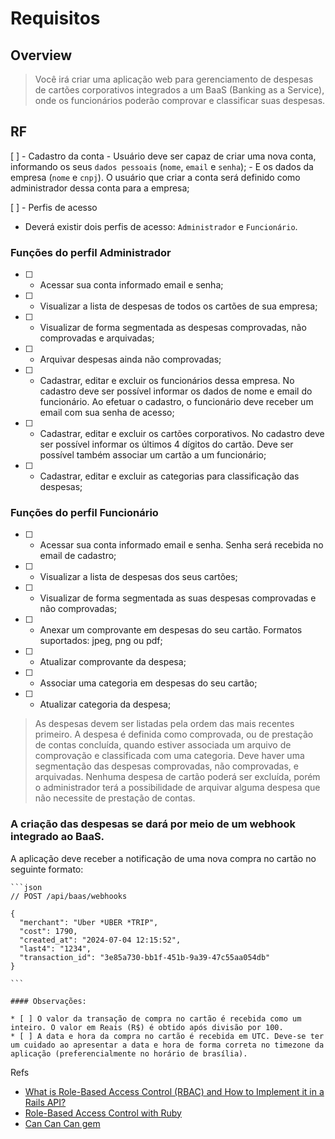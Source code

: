 # Requisitos

## Overview 

> Você irá criar uma aplicação web para gerenciamento de despesas de cartões corporativos integrados a um BaaS (Banking as a Service), onde os funcionários poderão comprovar e classificar suas despesas.

## RF

  [ ] - Cadastro da conta 
    - Usuário deve ser capaz de criar uma nova conta, informando os seus `dados pessoais` (``nome``, ``email`` e ``senha``); 
    - E os dados da empresa (``nome`` e ``cnpj``). O usuário que criar a conta será definido como administrador dessa conta para a empresa;

  [ ] - Perfis de acesso
  - Deverá existir dois perfis de acesso: `Administrador` e `Funcionário`.
    
  ### Funções do perfil Administrador

  * [ ] - Acessar sua conta informado email e senha;
  * [ ] - Visualizar a lista de despesas de todos os cartões de sua empresa;
  * [ ] - Visualizar de forma segmentada as despesas comprovadas, não comprovadas e arquivadas;
  * [ ] - Arquivar despesas ainda não comprovadas;
  * [ ] - Cadastrar, editar e excluir os funcionários dessa empresa. No cadastro deve ser possível informar os dados de nome e email do funcionário. Ao efetuar o cadastro, o funcionário deve receber um email com sua senha de acesso;
  * [ ] - Cadastrar, editar e excluir os cartões corporativos. No cadastro deve ser possível informar os últimos 4 dígitos do cartão. Deve ser possível também associar um cartão a um funcionário;
  * [ ] - Cadastrar, editar e excluir as categorias para classificação das despesas;
  
  ### Funções do perfil Funcionário

  * [ ] - Acessar sua conta informado email e senha. Senha será recebida no email de cadastro;
  * [ ] - Visualizar a lista de despesas dos seus cartões;
  * [ ] - Visualizar de forma segmentada as suas despesas comprovadas e não comprovadas;
  * [ ] - Anexar um comprovante em despesas do seu cartão. Formatos suportados: jpeg, png ou pdf;
  * [ ] - Atualizar comprovante da despesa;
  * [ ] - Associar uma categoria em despesas do seu cartão;
  * [ ] - Atualizar categoria da despesa;

  > As despesas devem ser listadas pela ordem das mais recentes primeiro. A despesa é definida como comprovada, ou de prestação de contas concluída, quando estiver associada um arquivo de comprovação e classificada com uma categoria. Deve haver uma segmentação das despesas comprovadas, não comprovadas, e arquivadas. Nenhuma despesa de cartão poderá ser excluída, porém o administrador terá a possibilidade de arquivar alguma despesa que não necessite de prestação de contas.

   ### A criação das despesas se dará por meio de um webhook integrado ao BaaS. 
   A aplicação deve receber a notificação de uma nova compra no cartão no seguinte formato:


    ```json
    // POST /api/baas/webhooks
    
    {
      "merchant": "Uber *UBER *TRIP",
      "cost": 1790,
      "created_at": "2024-07-04 12:15:52",
      "last4": "1234",
      "transaction_id": "3e85a730-bb1f-451b-9a39-47c55aa054db"
    }

    ```
    
    #### Observações:

    * [ ] O valor da transação de compra no cartão é recebida como um inteiro. O valor em Reais (R$) é obtido após divisão por 100.
    * [ ] A data e hora da compra no cartão é recebida em UTC. Deve-se ter um cuidado ao apresentar a data e hora de forma correta no timezone da aplicação (preferencialmente no horário de brasília).


Refs
 * [What is Role-Based Access Control (RBAC) and How to Implement it in a Rails API? ](https://auth0.com/blog/what-is-rbac-and-how-to-implement-it-rails-api/) 
 * [Role-Based Access Control with Ruby](https://medium.com/@vitalismutwiri/role-based-access-control-with-ruby-e103d45d9df5)
 * [Can Can Can gem](https://github.com/CanCanCommunity/cancancan)